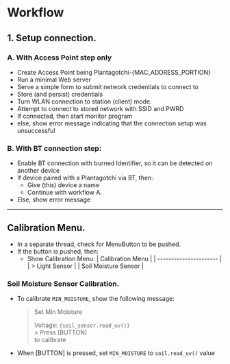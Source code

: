 # Workflow

## 1. Setup connection.

### A. With Access Point step only
- Create Access Point being Plantagotchi-{MAC_ADDRESS_PORTION}
- Run a minimal Web server 
- Serve a simple form to submit network credentials to connect to
- Store (and persist) credentials
- Turn WLAN connection to station (client) mode.
- Attempt to connect to stored network with SSID and PWRD
- If connected, then start monitor program
- else, show error message indicating that the connection setup was unsuccessful

### B. With BT connection step:
- Enable BT connection with burned Identifier, so it can be detected on another device
- If device paired with a Plantagotchi via BT, then:
    - Give (this) device a name
    - Continue with workflow A.
- Else, show error message

-------------------------------------------------------------------------------------------------------------

## Calibration Menu.
- In a separate thread, check for MenuButton to be pushed.
- If the button is pushed, then:
    - Show Calibration Menu:
        | Calibration Menu       |
        | ---------------------- |
        | > Light Sensor         |
        | Soil Moisture Sensor   |

### Soil Moisture Sensor Calibration.
- To calibrate `MIN_MOISTURE`, show the following message:
    > Set Min Moisture  
    >
    > Voltage: `{soil_sensor.read_uv()}`  
    > \> Press [BUTTON]  
    > to calibrate
- When [BUTTON] is pressed, set `MIN_MOISTURE` to `soil.read_uv()` value